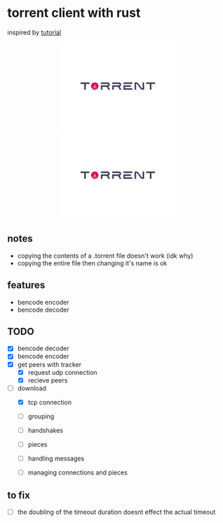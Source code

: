 # torrent client with rust

inspired by
[tutorial](https://allenkim67.github.io/programming/2016/05/04/how-to-make-your-own-bittorrent-client.html)


<div align='center' styl>
    <img height='200' src='./logos/logo.svg'>
    <kbd>
        <img height='200' src='./logos/logo.svg'>
    </kbd>
</div>

## notes
- copying the contents of a .torrent file doesn't work (idk why)
- copying the entire file then changing it's name is ok


## features
- bencode encoder
- bencode decoder













## TODO
- [x] bencode decoder
- [x] bencode encoder
- [x] get peers with tracker
    - [x] request udp connection
    - [x] recieve peers
- [ ] download
    - [x] tcp connection
    - [ ] grouping
    - [ ] handshakes
    - [ ] pieces
    - [ ] handling messages
    - [ ] managing connections and pieces



## to fix
- [ ] the doubling of the timeout duration doesnt effect the actual timeout